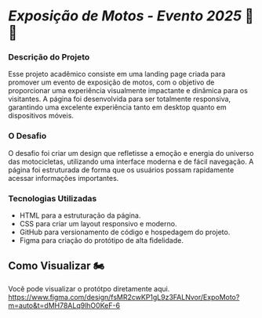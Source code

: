 # *Exposição de Motos - Evento 2025* 🏁✨

### Descrição do Projeto
Esse projeto acadêmico consiste em uma landing page criada para promover um evento de exposição de motos, com o objetivo de proporcionar uma experiência visualmente impactante e dinâmica para os visitantes. A página foi desenvolvida para ser totalmente responsiva, garantindo uma excelente experiência tanto em desktop quanto em dispositivos móveis.

### O Desafio
O desafio foi criar um design que refletisse a emoção e energia do universo das motocicletas, utilizando uma interface moderna e de fácil navegação. A página foi estruturada de forma que os usuários possam rapidamente acessar informações importantes.

### Tecnologias Utilizadas
- HTML para a estruturação da página.
- CSS para criar um layout responsivo e moderno.
- GitHub para versionamento de código e hospedagem do projeto.
- Figma para criação do protótipo de alta fidelidade.

## Como Visualizar 🏍️
Você pode visualizar o protótpo diretamente aqui.
https://www.figma.com/design/fsMR2cwKP1gL9z3FALNvor/ExpoMoto?m=auto&t=dMH78ALq9lhO0KeF-6
